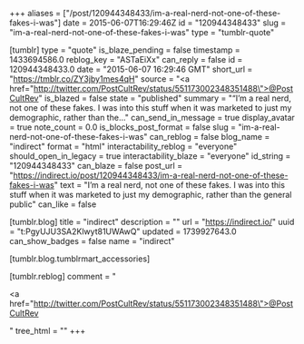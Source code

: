 +++
aliases = ["/post/120944348433/im-a-real-nerd-not-one-of-these-fakes-i-was"]
date = 2015-06-07T16:29:46Z
id = "120944348433"
slug = "im-a-real-nerd-not-one-of-these-fakes-i-was"
type = "tumblr-quote"

[tumblr]
type = "quote"
is_blaze_pending = false
timestamp = 1433694586.0
reblog_key = "ASTaEiXx"
can_reply = false
id = 120944348433.0
date = "2015-06-07 16:29:46 GMT"
short_url = "https://tmblr.co/ZY3jby1mes4qH"
source = "<a href=\"http://twitter.com/PostCultRev/status/551173002348351488\">@PostCultRev</a>"
is_blazed = false
state = "published"
summary = "“I’m a real nerd, not one of these fakes. I was into this stuff when it was marketed to just my demographic, rather than the..."
can_send_in_message = true
display_avatar = true
note_count = 0.0
is_blocks_post_format = false
slug = "im-a-real-nerd-not-one-of-these-fakes-i-was"
can_reblog = false
blog_name = "indirect"
format = "html"
interactability_reblog = "everyone"
should_open_in_legacy = true
interactability_blaze = "everyone"
id_string = "120944348433"
can_blaze = false
post_url = "https://indirect.io/post/120944348433/im-a-real-nerd-not-one-of-these-fakes-i-was"
text = "I&rsquo;m a real nerd, not one of these fakes. I was into this stuff when it was marketed to just my demographic, rather than the general public"
can_like = false

[tumblr.blog]
title = "indirect"
description = ""
url = "https://indirect.io/"
uuid = "t:PgyUJU3SA2Klwyt81UWAwQ"
updated = 1739927643.0
can_show_badges = false
name = "indirect"

[tumblr.blog.tumblrmart_accessories]

[tumblr.reblog]
comment = "<p><a href=\"http://twitter.com/PostCultRev/status/551173002348351488\">@PostCultRev</a></p>"
tree_html = ""
+++
